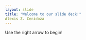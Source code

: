 ```yaml
---
layout: slide
title: "Welcome to our slide deck!"
Alexis Z. Cenidoza
---
```


Use the right arrow to begin!
